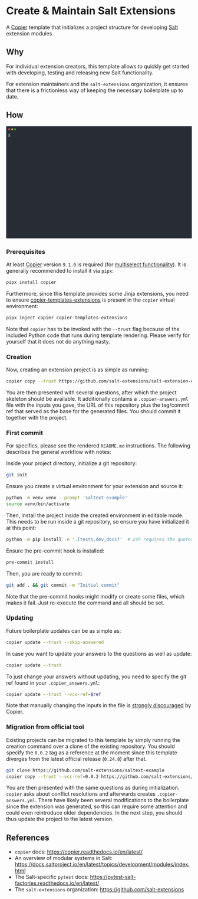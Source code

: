 # Create & Maintain Salt Extensions

A [Copier](https://github.com/copier-org/copier) template that initializes a project structure for developing [Salt](https://github.com/saltstack/salt) extension modules.

## Why
For individual extension creators, this template allows to quickly get started with developing, testing and releasing new Salt functionality.

For extension maintainers and the `salt-extensions` organization, it ensures that there is a frictionless way of keeping the necessary boilerplate up to date.

## How

![Preview](./docs/rec.svg)

### Prerequisites
At least [Copier](https://copier.readthedocs.io/en/latest/) version `9.1.0` is required (for [multiselect functionality](https://github.com/copier-org/copier/pull/1386)). It is generally recommended to install it via `pipx`:

```bash
pipx install copier
```

Furthermore, since this template provides some Jinja extensions, you need to ensure [copier-templates-extensions](https://github.com/copier-org/copier-templates-extensions) is present in the `copier` virtual environment:

```bash
pipx inject copier copier-templates-extensions
```

Note that `copier` has to be invoked with the `--trust` flag because of the included Python code that runs during template rendering. Please verify for yourself that it does not do anything nasty.

### Creation
Now, creating an extension project is as simple as running:

```bash
copier copy --trust https://github.com/salt-extensions/salt-extension-copier saltext-example
```

You are then presented with several questions, after which the project skeleton should be available. It additionally contains a `.copier-answers.yml` file with the inputs you gave, the URL of this repository plus the tag/commit ref that served as the base for the generated files. You should commit it together with the project.

### First commit
For specifics, please see the rendered `README.md` instructions. The following describes the general workflow with notes:

Inside your project directory, initialize a git repository:

```bash
git init
```

Ensure you create a virtual environment for your extension and source it:

```bash
python -m venv venv --prompt 'saltext-example'
source venv/bin/activate
```

Then, install the project inside the created environment in editable mode. This needs to be run inside a git repository, so ensure you have initialized it at this point:

```bash
python -m pip install -e '.[tests,dev,docs]'  # zsh requires the quotes
```

Ensure the pre-commit hook is installed:

```bash
pre-commit install
```

Then, you are ready to commit:

```bash
git add . && git commit -m "Initial commit"
```

Note that the pre-commit hooks might modify or create some files, which makes it fail. Just re-execute the command and all should be set.

### Updating
Future boilerplate updates can be as simple as:

```bash
copier update --trust --skip-answered
```

In case you want to update your answers to the questions as well as update:

```bash
copier update --trust
```

To just change your answers without updating, you need to specify the git ref found in your `.copier_answers.yml`:

```bash
copier update --trust --vcs-ref=$ref
```

Note that manually changing the inputs in the file is [strongly discouraged](https://copier.readthedocs.io/en/latest/updating/#never-change-the-answers-file-manually) by Copier.

### Migration from official tool
Existing projects can be migrated to this template by simply running the creation command over a clone of the existing repository. You should specify the `0.0.2` tag as a reference at the moment since this template diverges from the latest official release (`0.24.0`) after that.

```bash
git clone https://github.com/salt-extensions/saltext-example
copier copy --trust --vcs-ref=0.0.2 https://github.com/salt-extensions/salt-extension-copier saltext-example
```

You are then presented with the same questions as during initialization. `copier` asks about conflict resolutions and afterwards creates `.copier-answers.yml`. There have likely been several modifications to the boilerplate since the extension was generated, so this can require some attention and could even reintroduce older dependencies. In the next step, you should thus update the project to the latest version.

## References
* `copier` docs: https://copier.readthedocs.io/en/latest/
* An overview of modular systems in Salt: https://docs.saltproject.io/en/latest/topics/development/modules/index.html
* The Salt-specific `pytest` docs: https://pytest-salt-factories.readthedocs.io/en/latest/
* The `salt-extensions` organization: https://github.com/salt-extensions
